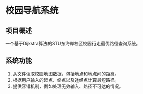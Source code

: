 # 校园导航系统

## 项目概述

一个基于Dijkstra算法的STU东海岸校区校园行走最优路径查询系统。

## 系统功能

1. 从文件读取校园地图数据，包括地点和地点间的距离。
2. 根据用户输入的起点、终点以及途经点计算最短路径。
3. 提供容错机制，例如处理无效输入、路径不可达的情况。
